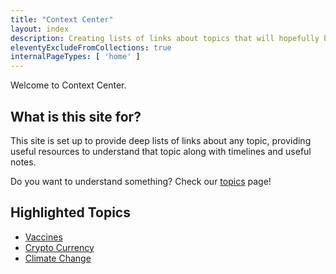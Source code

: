 ```yaml
---
title: "Context Center"
layout: index
description: Creating lists of links about topics that will hopefully be useful to someone other than me
eleventyExcludeFromCollections: true
internalPageTypes: [ 'home' ]
---
```


Welcome to Context Center.

## What is this site for?

This site is set up to provide deep lists of links about any topic, providing useful resources to understand that topic along with timelines and useful notes.

Do you want to understand something? Check our <a href="/topics">topics</a> page!

## Highlighted Topics

<p>
<ul>
<li><a href="/topics/vaccines/">Vaccines</a></li>
<li><a href="/topics/cryptocurrency/">Crypto Currency</a></li>
<li><a href="/topics/climate-change/">Climate Change</a></li>
</ul>
</p>
